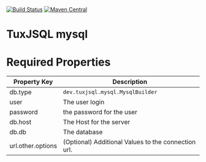 [![Build Status](https://travis-ci.org/tuxjsql/mysql.svg?branch=master)](https://travis-ci.org/tuxjsql/mysql)
[![Maven Central](https://maven-badges.herokuapp.com/maven-central/dev.tuxjsql/mysql/badge.svg)](https://mvnrepository.com/artifact/dev.tuxjsql/mysql)
# TuxJSQL mysql

# Required Properties

|Property Key| Description | 
|--|--|
| db.type | `dev.tuxjsql.mysql.MysqlBuilder` |
| user | The user login|  
| password | the password for the user|  
| db.host | The Host for the server|  
| db.db | The database |  
| url.other.options| (Optional) Additional Values to the connection url. |  
